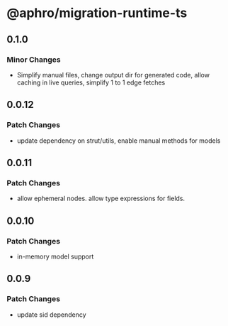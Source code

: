 # @aphro/migration-runtime-ts

## 0.1.0

### Minor Changes

- Simplify manual files, change output dir for generated code, allow caching in live queries, simplify 1 to 1 edge fetches

## 0.0.12

### Patch Changes

- update dependency on strut/utils, enable manual methods for models

## 0.0.11

### Patch Changes

- allow ephemeral nodes. allow type expressions for fields.

## 0.0.10

### Patch Changes

- in-memory model support

## 0.0.9

### Patch Changes

- update sid dependency
